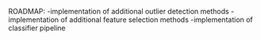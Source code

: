 ROADMAP:
-implementation of additional outlier detection methods
-implementation of additional feature selection methods
-implementation of classifier pipeline
